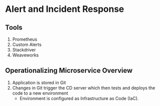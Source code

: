 # Alert and Incident Response

## Tools

1. Prometheus
2. Custom Alerts
3. Stackdriver
4. Weaveworks


## Operationalizing Microservice Overview

1. Application is stored in Git
2. Changes in Git trigger the CD server which then tests and deploys the code to a new environment
    - Environment is configured as Infrastructure as Code (IaC).

#